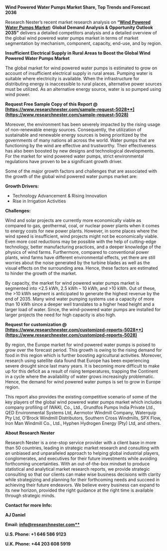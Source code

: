 ﻿**Wind Powered Water Pumps Market Share, Top Trends and Forecast 2036** 

Research Nester’s recent market research analysis on **“[Wind Powered Water Pumps Market](https://www.researchnester.com/reports/wind-powered-water-pumps-market/5028): Global Demand Analysis & Opportunity Outlook 2035”** delivers a detailed competitors analysis and a detailed overview of the global wind powered water pumps market in terms of market segmentation by mechanism, component, capacity, end-use, and by region. 

**Insufficient Electrical Supply in Rural Areas to Boost the Global Wind Powered Water Pumps Market** 

The global market for wind powered water pumps is estimated to grow on account of insufficient electrical supply in rural areas. Pumping water is suitable where electricity is available. When the infrastructure for distributing energy is inaccessible to rural places, alternative power sources must be utilized. As an alternative energy source, water is so pumped using wind power. 

**Request Free Sample Copy of this Report @ [https://www.researchnester.com/sample-request-5028**](https://www.researchnester.com/sample-request-5028)**

Moreover, the environment has been severely impacted by the rising usage of non-renewable energy sources. Consequently, the utilization of sustainable and renewable energy sources is being prioritized by the governments of many nations all across the world. Water pumps that are functioning by the wind are effective and trustworthy. Their effectiveness has also been boosted by new designs and technological developments. For the market for wind powered water pumps, strict environmental regulations have proven to be a significant growth driver. 

Some of the major growth factors and challenges that are associated with the growth of the global wind powered water pumps market are:

**Growth Drivers:**

- Technology Advancement & Rising Innovation 
- Rise in Irrigation Activities 

**Challenges:**

Wind and solar projects are currently more economically viable as compared to gas, geothermal, coal, or nuclear power plants when it comes to energy costs for new power plants. However, in some places where the wind speed is insufficient, wind projects might not be economically viable. Even more cost reductions may be possible with the help of cutting-edge technology, better manufacturing practices, and a deeper knowledge of the physics of wind farms. Furthermore, compared to conventional power plants, wind farms have different environmental effects, yet there are still worries about the noise generated by the turbine blades as well as the visual effects on the surrounding area. Hence, these factors are estimated to hinder the growth of the market. 

By capacity, the market for wind powered water pumps market is segmented into <2.5 kWh, 2.5 kWh – 10 kWh, and >10 kWh. Out of these, the >10 kWh segment is anticipated to generate the highest revenue by the end of 2035. Many wind water pumping systems use a capacity of more than 10 kWh since a deeper well translates to a higher head height and a larger load of water. Since, the wind-powered water pumps are installed for larger projects the need for high capacity is also high. 

**Request for customization @ [https://www.researchnester.com/customized-reports-5028**](https://www.researchnester.com/customized-reports-5028)**

By region, the Europe market for wind powered water pumps is poised to grow over the forecast period. This growth is owing to the rising demand for food in this region which is further boosting agricultural activities. Moreover, research using satellite data found that Europe has been experiencing severe drought since last many years. It is becoming more difficult to make up for this deficit as a result of rising temperatures, trapping the Continent in a cycle where the availability of water grows increasingly problematic. Hence, the demand for wind powered water pumps is set to grow in Europe region. 

This report also provides the existing competitive scenario of some of the key players of the global wind powered water pumps market which includes company profiling of IWAKI, Co., Ltd., Grundfos Pumps India Private Ltd., QED Environmental Systems Ltd, Aermotor Windmill Company, Waterquip Pty Ltd, O'Brock Windmill Distributors, Southern Cross Windmills, SPX Flow, Iron Man Windmill Co., Ltd., Hyphen Hydrogen Energy (Pty) Ltd, and others.

<a name="_hlk170730016"></a>**About Research Nester**

Research Nester is a one-stop service provider with a client base in more than 50 countries, leading in strategic market research and consulting with an unbiased and unparalleled approach to helping global industrial players, conglomerates, and executives for their future investments while avoiding forthcoming uncertainties. With an out-of-the-box mindset to produce statistical and analytical market research reports, we provide strategic consulting so that our clients can make wise business decisions with clarity while strategizing and planning for their forthcoming needs and succeed in achieving their future endeavors. We believe every business can expand to its new horizon, provided the right guidance at the right time is available through strategic minds.

**Contact for more Info:**

**AJ Daniel**

**Email: [info@researchnester.com**](mailto:info@researchnester.com)**

**U.S. Phone: +1 646 586 9123** 

**U.K. Phone: +44 203 608 5919**
